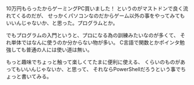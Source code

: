 10万円もらったからゲーミングPC買いました！
というのがマストドンで良く流れてくるのだが、
せっかくパソコンなのだからゲーム以外の事をやってみてもいいんじゃないか、と思った。プログラムとか。

でもプログラムの入門というと、プロになる為の訓練みたいなのが多くて、
それ単体ではなんに使うのか分からない物が多い。
C言語で関数とかポインタ勉強しても普通の人には使い道は無い。

もっと趣味でちょっと触って楽しくてたまに便利に使える、
くらいのものがあってもいいんじゃないか、と思って、
それならPowerShellだろうという事でちょっと書いてみる。